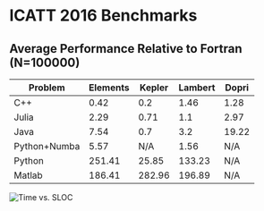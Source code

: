 # ICATT 2016 Benchmarks

## Average Performance Relative to Fortran (N=100000)

| Problem      | Elements | Kepler | Lambert | Dopri |
| --           | --       | --     | --      | --    |
| C++          | 0.42     | 0.2    | 1.46    | 1.28  |
| Julia        | 2.29     | 0.71   | 1.1     | 2.97  |
| Java         | 7.54     | 0.7    | 3.2     | 19.22 |
| Python+Numba | 5.57     | N/A    | 1.56    | N/A   |
| Python       | 251.41   | 25.85  | 133.23  | N/A   |
| Matlab       | 186.41   | 282.96 | 196.89  | N/A   |

![Time vs. SLOC](https://raw.githubusercontent.com/helgee/icatt-2016/master/avg_vs_sloc.svg)
